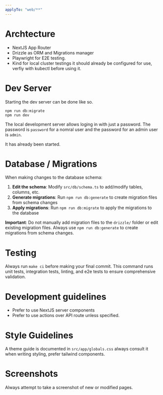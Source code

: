 ```yaml
---
applyTo: "web/**"
---
```


# Archtecture

- NextJS App Router
- Drizzle as ORM and Migrations manager
- Playwright for E2E testing.
- Kind for local cluster testings it should already be configured for use, verfiy with kubectl before using it.

# Dev Server

Starting the dev server can be done like so.

```
npm run db:migrate
npm run dev
```

The local development server allows loging in with just a password. The password is `password` for a nomral user and the password for an admin user is `admin`. 

It has already been started.

# Database / Migrations

When making changes to the database schema:

1. **Edit the schema**: Modify `src/db/schema.ts` to add/modify tables, columns, etc.
2. **Generate migrations**: Run `npm run db:generate` to create migration files from schema changes
3. **Apply migrations**: Run `npm run db:migrate` to apply the migrations to the database

**Important**: Do not manually add migration files to the `drizzle/` folder or edit existing migration files. Always use `npm run db:generate` to create migrations from schema changes.

# Testing

Always run `make ci` before making your final commit. This command runs unit tests, integration tests, linting, and e2e tests to ensure comprehensive validation.

#  Development guidelines

- Prefer to use NextJS server components
- Prefer to use actions over API route unless specified.

# Style Guidelines

A theme guide is documented in `src/app/globals.css` always consult it when writing styling, prefer tailwind components.

# Screenshots

Always attempt to take a screenshot of new or modified pages.
